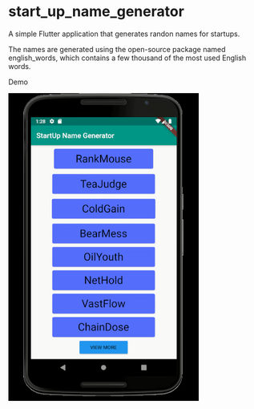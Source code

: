# start_up_name_generator

A simple Flutter application that generates randon names for startups.

The names are generated using the open-source package named english_words, which contains a few thousand of the most used English words.


Demo 

![Alt Text](https://github.com/abhinashsivan/startup_name_generator.Flutter/blob/master/demo.gif)
